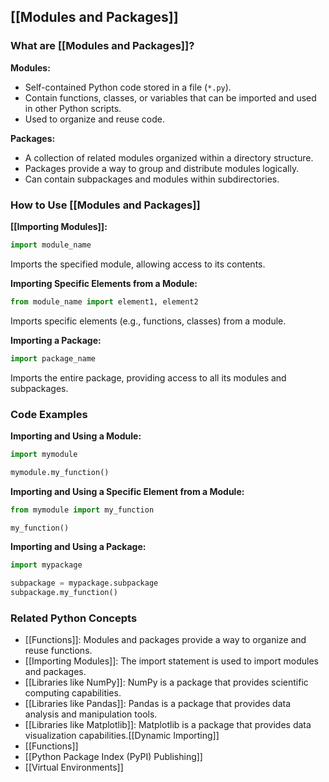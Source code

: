 ## [[Modules and Packages]]

### What are [[Modules and Packages]]?

**Modules:**
- Self-contained Python code stored in a file (`*.py`).
- Contain functions, classes, or variables that can be imported and used in other Python scripts.
- Used to organize and reuse code.

**Packages:**
- A collection of related modules organized within a directory structure.
- Packages provide a way to group and distribute modules logically.
- Can contain subpackages and modules within subdirectories.

### How to Use [[Modules and Packages]]

**[[Importing Modules]]:**
```python
import module_name
```
Imports the specified module, allowing access to its contents.

**Importing Specific Elements from a Module:**
```python
from module_name import element1, element2
```
Imports specific elements (e.g., functions, classes) from a module.

**Importing a Package:**
```python
import package_name
```
Imports the entire package, providing access to all its modules and subpackages.

### Code Examples

**Importing and Using a Module:**
```python
import mymodule

mymodule.my_function()
```

**Importing and Using a Specific Element from a Module:**
```python
from mymodule import my_function

my_function()
```

**Importing and Using a Package:**
```python
import mypackage

subpackage = mypackage.subpackage
subpackage.my_function()
```

### Related Python Concepts

- [[Functions]]: Modules and packages provide a way to organize and reuse functions.
- [[Importing Modules]]: The import statement is used to import modules and packages.
- [[Libraries like NumPy]]: NumPy is a package that provides scientific computing capabilities.
- [[Libraries like Pandas]]: Pandas is a package that provides data analysis and manipulation tools.
- [[Libraries like Matplotlib]]: Matplotlib is a package that provides data visualization capabilities.[[Dynamic Importing]]
- [[Functions]]
- [[Python Package Index (PyPI) Publishing]]
- [[Virtual Environments]]
